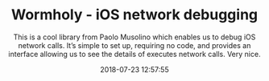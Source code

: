 ---
title: "Wormholy - iOS network debugging"
subtitle: "This is a cool library from Paolo Musolino which enables us to debug iOS network calls. It’s simple to set up, requiring no code, and provides an interface allowing us to see the details of executes network calls. Very nice."
tags: ["library","iOS"]
link: "https://github.com/pmusolino/Wormholy"
date: "2018-07-23 12:57:55"
---